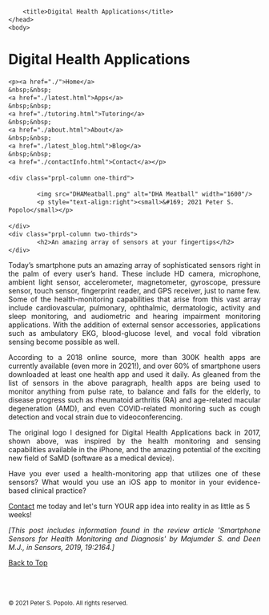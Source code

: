 
<html>
	<head>
		<meta charset="UTF-8" />
		<meta name="viewport" content="width=device-width, initial-scale=1, maximum-scale=1, user-scalable=no" />
		<meta http-equiv="X-UA-Compatible" content="IE=edge" />


		<title>Digital Health Applications</title>
	</head>
	<body>
	
<div class="prpl-row">
	<div class="prpl-column two-thirds">
			<h1>Digital Health Applications</h1>
	</div>
	
	<p><a href="./">Home</a>
	&nbsp;&nbsp;
	<a href="./latest.html">Apps</a>
	&nbsp;&nbsp;
	<a href="./tutoring.html">Tutoring</a>
	&nbsp;&nbsp;
	<a href="./about.html">About</a>
	&nbsp;&nbsp;
	<a href="./latest_blog.html">Blog</a>
	&nbsp;&nbsp;
	<a href="./contactInfo.html">Contact</a></p>
	
	<div class="prpl-column one-third">
	
  			<img src="DHAMeatball.png" alt="DHA Meatball" width="1600"/>
  			<p style="text-align:right"><small>&#169; 2021 Peter S. Popolo</small></p>

	</div>
	<div class="prpl-column two-thirds">
			<h2>An amazing array of sensors at your fingertips</h2>
	</div>
</div>

<div class="prpl-row">

<p style="text-align:justify">Today’s smartphone puts an amazing array of sophisticated sensors right in the palm of every user’s hand. These include HD camera, microphone, ambient light sensor, accelerometer, magnetometer, gyroscope, pressure sensor, touch sensor, fingerprint reader, and GPS receiver, just to name few. Some of the health-monitoring capabilities that arise from this vast array include cardiovascular, pulmonary, ophthalmic, dermatologic, activity and sleep monitoring, and audiometric and hearing impairment monitoring applications. With the addition of external sensor accessories, applications such as ambulatory EKG, blood-glucose level, and vocal fold vibration sensing become possible as well. </p>

<p style="text-align:justify">According to a 2018 online source, more than 300K health apps are currently available (even more in 2021!), and over 60% of smartphone users downloaded at least one health app and used it daily. As gleaned from the list of sensors in the above paragraph, health apps are being used to monitor anything from pulse rate, to balance and falls for the elderly, to disease progress such as rheumatoid arthritis (RA) and age-related macular degeneration (AMD), and even COVID-related monitoring such as cough detection and vocal strain due to videoconferencing.</p>

<p style="text-align:justify">The original logo I designed for Digital Health Applications back in 2017, shown above, was inspired by the health monitoring and sensing capabilities available in the iPhone, and the amazing potential of the exciting new field of SaMD (software as a medical device).</p>

<p style="text-align:justify">Have you ever  used a health-monitoring app that utilizes one of these sensors? What would you use an iOS app to monitor in your evidence-based clinical practice?</p>

<p><a href="mailto:peterpopolo@gmail.com?subject=Contact">Contact</a> me today and let's turn YOUR app idea into reality in as little as 5 weeks!</p>

<p style="text-align:justify"><i>[This post includes information found in the review article 'Smartphone Sensors for Health Monitoring and Diagnosis' by Majumder S. and Deen M.J., in Sensors, 2019, <i>19</i>:2164.]</i></p>

<a href="./blog_2.html">Back to Top</a>

<br><br><p><small>&#169; 2021 Peter S. Popolo. All rights reserved.</small></p>







